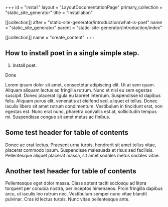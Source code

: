 +++
id = "install"
layout = "LayoutDocumentationPage"
primary_collection = "static_site_generator"
title = "Installation"

[[collection]]
after = "static-site-generator/introduction/what-is-poet"
name = "static_site_generator"
parent = "static-site-generator/introduction/index"

[[collection]]
name = "create_content"
+++

## How to install poet in a single simple step.

1. Install poet.

Done

Lorem ipsum dolor sit amet, consectetur adipiscing elit. Ut at sem quam. Aliquam aliquam lectus ac fringilla rutrum. Nunc et nisl eu sem egestas suscipit. Donec placerat ligula eu laoreet interdum. Suspendisse id dapibus felis. Aliquam purus elit, venenatis at eleifend sed, aliquet et tellus. Donec iaculis libero sit amet rutrum condimentum. Vestibulum in tincidunt erat, non egestas est. Nunc erat nunc, pharetra convallis est at, sollicitudin tempus mi. Suspendisse congue sit amet metus ac finibus.

## Some test header for table of contents

Donec ac erat lectus. Praesent urna turpis, hendrerit sit amet tellus vitae, placerat commodo ipsum. Suspendisse malesuada et risus sed facilisis. Pellentesque aliquet placerat massa, sit amet sodales metus sodales vitae.

## Another test header for table of contents

Pellentesque eget dolor massa. Class aptent taciti sociosqu ad litora torquent per conubia nostra, per inceptos himenaeos. Proin fringilla dapibus arcu, ut iaculis leo rutrum nec. Vestibulum semper nunc vitae blandit pulvinar. Cras id lectus turpis. Nunc vitae pellentesque ante.
